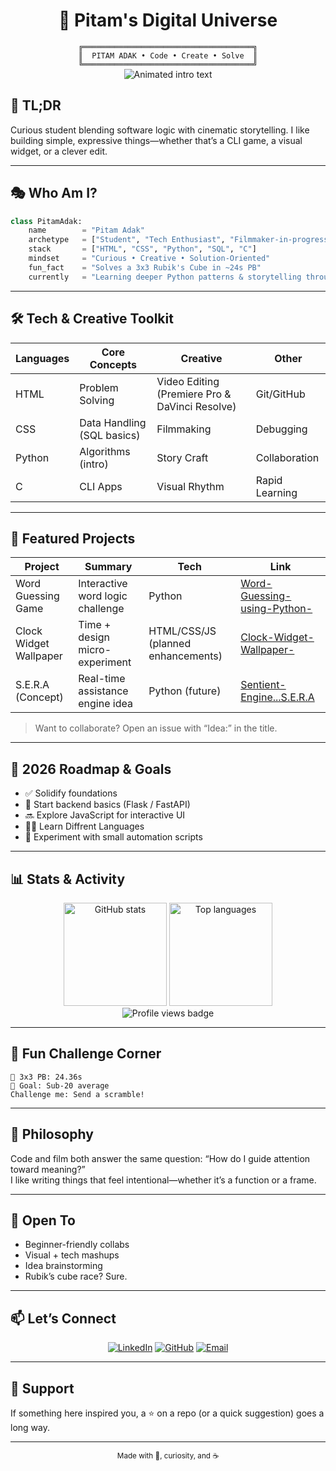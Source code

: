 <div align="center">

# 🚀 Pitam's Digital Universe

</div>

<div align="center">
<code>╔══════════════════════════════════════╗</code><br/>
<code>║  PITAM ADAK • Code • Create • Solve  ║</code><br/>
<code>╚══════════════════════════════════════╝</code>
</div>

<div align="center">
    
<img src="https://readme-typing-svg.herokuapp.com?font=Fira+Code&size=22&duration=2800&pause=900&color=36BCF7&center=true&vCenter=true&width=640&lines=Student+%7C+Tech+Enthusiast+%7C+Filmmaker;From+Storyboards+to+Source+Code;Cinematic+Thinking+%2B+Logical+Execution;Rubik's+Cube+Solver+%F0%9F%A7%A9;Let's+Build+Something+Awesome!" alt="Animated intro text" />

</div>

## 🔎 TL;DR
Curious student blending software logic with cinematic storytelling. I like building simple, expressive things—whether that’s a CLI game, a visual widget, or a clever edit.

---

## 🎭 Who Am I?

```python
class PitamAdak:
    name        = "Pitam Adak"
    archetype   = ["Student", "Tech Enthusiast", "Filmmaker-in-progress"]
    stack       = ["HTML", "CSS", "Python", "SQL", "C"]
    mindset     = "Curious • Creative • Solution-Oriented"
    fun_fact    = "Solves a 3x3 Rubik's Cube in ~24s PB"
    currently   = "Learning deeper Python patterns & storytelling through visuals"
```

---

## 🛠️ Tech & Creative Toolkit

<div align="center">

| Languages | Core Concepts | Creative | Other |
|-----------|---------------|----------|-------|
| HTML | Problem Solving | Video Editing (Premiere Pro & DaVinci Resolve) | Git/GitHub |
| CSS | Data Handling (SQL basics) | Filmmaking | Debugging |
| Python | Algorithms (intro) | Story Craft | Collaboration |
| C | CLI Apps | Visual Rhythm | Rapid Learning |

</div>

---

## 🚧 Featured Projects

| Project | Summary | Tech | Link |
|---------|---------|------|------|
| Word Guessing Game | Interactive word logic challenge | Python | [Word-Guessing-using-Python-](https://github.com/pitam-on-git/Word-Guessing-using-Python-) |
| Clock Widget Wallpaper | Time + design micro-experiment | HTML/CSS/JS (planned enhancements) | [Clock-Widget-Wallpaper-](https://github.com/pitam-on-git/Clock-Widget-Wallpaper-) |
| S.E.R.A (Concept) | Real-time assistance engine idea | Python (future) | [Sentient-Engine...S.E.R.A](https://github.com/pitam-on-git/Sentient-Engine-for-Real-time-Assistance-aka-S.E.R.A) |

> Want to collaborate? Open an issue with “Idea:” in the title.

---

## 🧭 2026 Roadmap & Goals
- ✅ Solidify foundations 
- 🚧 Start backend basics (Flask / FastAPI)
- 🔜 Explore JavaScript for interactive UI
- 🧑‍🎓 Learn Diffrent Languages
- 🧪 Experiment with small automation scripts

---

## 📊 Stats & Activity

<div align="center">

<img height="165" src="https://github-readme-stats.vercel.app/api?username=pitam-on-git&show_icons=true&theme=tokyonight&include_all_commits=true&count_private=true" alt="GitHub stats" />
<img height="165" src="https://github-readme-stats.vercel.app/api/top-langs/?username=pitam-on-git&layout=compact&langs_count=7&theme=tokyonight" alt="Top languages" />

<br/>

<img src="https://komarev.com/ghpvc/?username=pitam-on-git&label=Profile%20Views&color=0e75b6&style=flat" alt="Profile views badge" />

</div>

---

## 🎲 Fun Challenge Corner

```
🧩 3x3 PB: 24.36s
🎯 Goal: Sub-20 average
Challenge me: Send a scramble!
```

---

## 💬 Philosophy
Code and film both answer the same question: “How do I guide attention toward meaning?”  
I like writing things that feel intentional—whether it’s a function or a frame.

---

## 🤝 Open To
- Beginner-friendly collabs
- Visual + tech mashups
- Idea brainstorming
- Rubik’s cube race? Sure.

---

## 📫 Let’s Connect
<div align="center">

[![LinkedIn](https://img.shields.io/badge/LinkedIn-0077B5?logo=linkedin&logoColor=white)](https://linkedin.com/in/pitam-adak)
[![GitHub](https://img.shields.io/badge/GitHub-181717?logo=github&logoColor=white)](https://github.com/pitam-on-git)
[![Email](https://img.shields.io/badge/Email-D14836?logo=gmail&logoColor=white)](mailto:pitamadak5@gmail.com)

</div>

---

## 🌟 Support
If something here inspired you, a ⭐ on a repo (or a quick suggestion) goes a long way.

---

<p align="center"><sub>Made with 💜, curiosity, and ☕</sub></p>

<!-- Easter Egg: DM me the word "universe" if you read the source. -->
